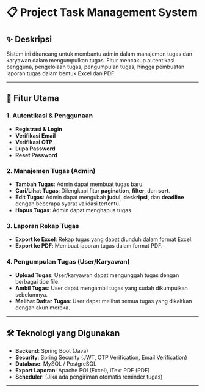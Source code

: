 
# 📋 Project Task Management System

## ✨ Deskripsi
Sistem ini dirancang untuk membantu admin dalam manajemen tugas dan karyawan dalam mengumpulkan tugas. Fitur mencakup autentikasi pengguna, pengelolaan tugas, pengumpulan tugas, hingga pembuatan laporan tugas dalam bentuk Excel dan PDF.

---

## 🚀 Fitur Utama

### 1. Autentikasi & Penggunaan
- **Registrasi & Login**
- **Verifikasi Email**
- **Verifikasi OTP**
- **Lupa Password**
- **Reset Password**

### 2. Manajemen Tugas (Admin)
- **Tambah Tugas**: Admin dapat membuat tugas baru.
- **Cari/Lihat Tugas**: Dilengkapi fitur **pagination**, **filter**, dan **sort**.
- **Edit Tugas**: Admin dapat mengubah **judul**, **deskripsi**, dan **deadline** dengan beberapa syarat validasi tertentu.
- **Hapus Tugas**: Admin dapat menghapus tugas.

### 3. Laporan Rekap Tugas
- **Export ke Excel**: Rekap tugas yang dapat diunduh dalam format Excel.
- **Export ke PDF**: Membuat laporan tugas dalam format PDF.

### 4. Pengumpulan Tugas (User/Karyawan)
- **Upload Tugas**: User/karyawan dapat mengunggah tugas dengan berbagai tipe file.
- **Ambil Tugas**: User dapat mengambil tugas yang sudah dikumpulkan sebelumnya.
- **Melihat Daftar Tugas**: User dapat melihat semua tugas yang dikaitkan dengan akun mereka.

---

## 🛠️ Teknologi yang Digunakan
- **Backend**: Spring Boot (Java)
- **Security**: Spring Security (JWT, OTP Verification, Email Verification)
- **Database**: MySQL / PostgreSQL
- **Export Laporan**: Apache POI (Excel), iText PDF (PDF)
- **Scheduler**: (Jika ada pengiriman otomatis reminder tugas)

---


